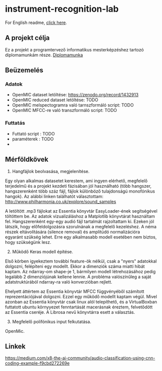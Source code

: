 # instrument-recognition-lab

For English readme, [click here](README.en.md).

## A projekt célja

Ez a projekt a programtervező informatikus mesterképzéshez tartozó diplomamunkám része. [Diplomamunka](doc_latex/thesis.pdf)

## Beüzemelés

### Adatok
- OpenMIC dataset letöltése: https://zenodo.org/record/1432913
- OpenMIC reduced dataset letöltése: TODO
- OpenMIC melspectogramra való tarnszformáló script: TODO
- OpenMIC MFCC-re való transzformáló script: TODO

### Futtatás
- Futtató script : TODO
- paraméterek : TODO
- 

## Mérföldkövek

1. Hangfájlok beolvasása, megjelenítése.

Egy olyan alkalmas datasetet kerestem, ami ingyen elérhető, megfelelő terjedelmű és a projekt kezdeti fázisában jól használható (több hangszer, hangszerenként több száz fájl, fájlok különböző tulajdonságú monofónikus hangok). Az alábbi linken találhatót választottam:
http://www.philharmonia.co.uk/explore/sound_samples

A letöltött .mp3 fájlokat az Essentia könyvtár EasyLoader-ének segítségével töltöttem be. Az adatok vizualizáláshoz a Matplotlib könyvtárat használtam fel. Hangszerenként egy-egy audió fájl tartalmát rajzoltattam ki. Ezeken jól látszik, hogy előfeldolgozásra szorulnának a megfelelő kezeléshez. A néma részek eltávolítására (silence removal) és amplitúdó normalizációra egyaránt szükség lehet. Erre egy alkalmasabb modell esetében nem biztos, hogy szükségünk lesz.

2. Működő Keras modell építése.

Első körben igyekeztem további feature-ök nélkül, csak a "nyers" adatokkal dolgozni, felépíteni egy modellt. Ekkor a dimenziók száma miatti hibát kaptam. Az ndarray-om shape-je 1, bármilyen modell létrehozásához pedig legalább 2 dimenziójúnak kellene lennie. A probléma valószínűleg a saját adatstruktúrából ndarray-ra való konverzióban rejlett.

Ehelyett áttértem az Essentia könyvtár MFCC függvényéből számított reprezentációjával dolgozni. Ezzel egy működő modellt kaptam végül. Mivel azonban az Essentia könyvtár csak linux alól telepíthető, és a VirtualBoxban futtatott ubuntu környyezet fenntartását macerásnak éreztem, felvetődött az Essentia cseréje. A Librosa nevű könyvtárra esett a választás.

3. Megfelelő polifónikus input felkutatása.

OpenMic.

## Linkek

https://medium.com/x8-the-ai-community/audio-classification-using-cnn-coding-example-f9cbd272269e
